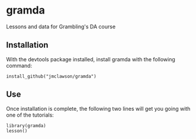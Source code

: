 # gramda

Lessons and data for Grambling's DA course

## Installation
With the devtools package installed, install gramda with the following command:

```{r}
install_github("jmclawson/gramda")
```

## Use
Once installation is complete, the following two lines will get you going with one of the tutorials:

```{r}
library(gramda)
lesson()
```
